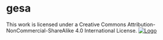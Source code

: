 # gesa
This work is licensed under a Creative Commons Attribution-NonCommercial-ShareAlike 4.0 International License.
[![Logo](https://licensebuttons.net/l/by-nc-sa/4.0/88x31.png)](https://creativecommons.org/licenses/by-nc-sa/4.0/)
